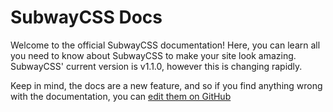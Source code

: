 # SubwayCSS Docs
Welcome to the official SubwayCSS documentation! Here, you can learn all you need to know about SubwayCSS to make your site look amazing. SubwayCSS' current version is v1.1.0, however this is changing rapidly.

Keep in mind, the docs are a new feature, and so if you find anything wrong with the documentation, you can [edit them on GitHub](https://github.com/5qc/SubwayCSS/tree/main/docs)
